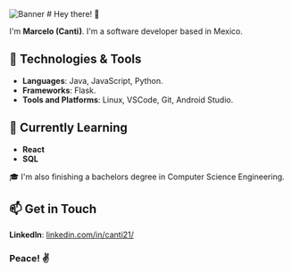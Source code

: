 <picture>
  <img alt="Banner" src="https://imgur.com/SVAAGAf.jpg">
</picture>
# Hey there! 👋

I'm **Marcelo (Canti)**. I'm a software developer based in Mexico.

## 🔧 Technologies & Tools

* **Languages**: Java, JavaScript, Python.
* **Frameworks**: Flask.
* **Tools and Platforms**: Linux, VSCode, Git, Android Studio.

## 🌱 Currently Learning
* **React**
* **SQL**

🎓 I'm also finishing a bachelors degree in Computer Science Engineering.

## 📫 Get in Touch
**LinkedIn**: [linkedin.com/in/canti21/](https://www.linkedin.com/in/canti21/)

### Peace! ✌️
